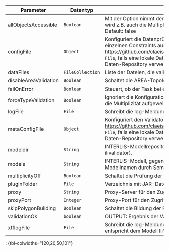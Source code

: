 Parameter | Datentyp | Beschreibung | Optional
----------|----------|-------------|-------------
allObjectsAccessible | `Boolean` | Mit der Option nimmt der Validator an, dass er Zugriff auf alle Objekte hat. D.h. es wird z.B. auch die Multiplizität von Beziehungen auf externe Objekte geprüft. Default: false | ja
configFile | `Object` | Konfiguriert die Datenprüfung mit Hilfe einer ini-Datei (um z.B. die Prüfung von einzelnen Constraints auszuschalten). Siehe https://github.com/claeis/ilivalidator/blob/master/docs/ilivalidator.rst#konfiguration. `File`, falls eine lokale Datei verwendet wird. `String`, falls eine Datei aus einem Daten-Repository verwendet wird. | ja
dataFiles | `FileCollection` | Liste der Dateien, die validiert werden sollen. Eine leere Liste ist kein Fehler. | ja
disableAreaValidation | `Boolean` | Schaltet die AREA-Topologieprüfung aus. Default: false | ja
failOnError | `Boolean` | Steuert, ob der Task bei einem Validierungsfehler fehlschlägt. Default: true | ja
forceTypeValidation | `Boolean` | Ignoriert die Konfiguration der Typprüfung aus der TOML-Datei, d.h. es kann nur die Multiplizität aufgeweicht werden. Default: false | ja
logFile | `File` | Schreibt die log-Meldungen der Validierung in eine Text-Datei. | ja
metaConfigFile | `Object` | Konfiguriert den Validator mit Hilfe einer ini-Datei. Siehe https://github.com/claeis/ilivalidator/blob/master/docs/ilivalidator.rst#konfiguration. `File`, falls eine lokale Datei verwendet wird. `String`, falls eine Datei aus einem Daten-Repository verwendet wird. | ja
modeldir | `String` | INTERLIS-Modellrepository. `String`, separiert mit Semikolon (analog ili2db, ilivalidator). | ja
models | `String` | INTERLIS-Modell, gegen das die Dateien geprüft werden sollen (mehrere Modellnamen durch Semikolon trennen). Default: Der Name der CSV-Datei. | ja
multiplicityOff | `Boolean` | Schaltet die Prüfung der Multiplizität generell aus. Default: false | ja
pluginFolder | `File` | Verzeichnis mit JAR-Dateien, die Zusatzfunktionen enthalten. | ja
proxy | `String` | Proxy-Server für den Zugriff auf Modell-Repositories. | ja
proxyPort | `Integer` | Proxy-Port für den Zugriff auf Modell-Repositories. | ja
skipPolygonBuilding | `Boolean` | Schaltet die Bildung der Polygone aus (nur ITF). Default: false | ja
validationOk | `boolean` | OUTPUT: Ergebnis der Validierung. Nur falls failOnError=false. | nein
xtflogFile | `File` | Schreibt die log-Meldungen in eine INTERLIS-2-Datei. Die Datei result.xtf entspricht dem Modell IliVErrors. | ja
: {tbl-colwidths="[20,20,50,10]"}
